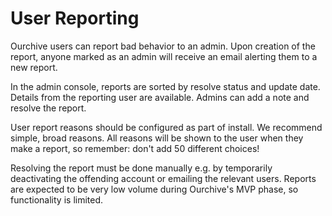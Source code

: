 # User Reporting

Ourchive users can report bad behavior to an admin. Upon creation of the report, anyone marked as an admin will receive an email alerting them to a new report.

In the admin console, reports are sorted by resolve status and update date. Details from the reporting user are available. Admins can add a note and resolve the report.

User report reasons should be configured as part of install. We recommend simple, broad reasons. All reasons will be shown to the user when they make a report, so remember: don't add 50 different choices!

Resolving the report must be done manually e.g. by temporarily deactivating the offending account or emailing the relevant users. Reports are expected to be very low volume during Ourchive's MVP phase, so functionality is limited.